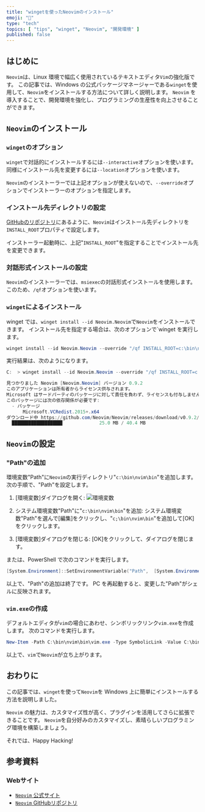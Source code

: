 ```yaml
---
title: "wingetを使ったNeovimのインストール"
emoji: "🍣"
type: "tech"
topics: [ "tips", "winget", "Neovim", "開発環境" ]
published: false
---
```


## はじめに

`Neovim`は、Linux 環境で幅広く使用されているテキストエディタ`Vim`の強化版です。
この記事では、Windows の公式パッケージマネージャーである`winget`を使用して、`Neovim`をインストールする方法について詳しく説明します。
`Neovim` を導入することで、開発環境を強化し、プログラミングの生産性を向上させることができます。

## `Neovim`のインストール

### `winget`のオプション

`winget`で対話的にインストールするには`--interactive`オプションを使います。
同様にインストール先を変更するには`--location`オプションを使います。

`Neovim`のインストーラーでは上記オプションが使えないので、`--override`オプションでインストーラーのオプションを指定します。

### インストール先ディレクトリの設定

[GitHubのリポジトリ](https://github.com/Neovim/Neovim/blob/master/cmake.packaging/WixPatch.xml)にあるように、`Neovim`はインストール先ディレクトリを`INSTALL_ROOT`プロパティで設定します。

インストーラー起動時に、上記"`INSTALL_ROOT`"を指定することでインストール先を変更できます。

### 対話形式インストールの設定

`Neovim`のインストーラーでは、`msiexec`の対話形式インストールを使用します。
このため、`/qf`オプションを使います。

### `winget`によるインストール

winget では、`winget install --id Neovim.Neovim`で`Neovim`をインストールできます。
インストール先を指定する場合は、次のオプションで`winget を実行します。

```powershell
winget install --id Neovim.Neovim --override "/qf INSTALL_ROOT=c:\bin\nvim"
```

実行結果は、次のようになります。

```powershell
C:  > winget install --id Neovim.Neovim --override "/qf INSTALL_ROOT=c:\bin\nvim"

見つかりました Neovim [Neovim.Neovim] バージョン 0.9.2
このアプリケーションは所有者からライセンス供与されます。
Microsoft はサードパーティのパッケージに対して責任を負わず、ライセンスも付与しません。
このパッケージには次の依存関係が必要です:
  - パッケージ
      Microsoft.VCRedist.2015+.x64
ダウンロード中 https://github.com/Neovim/Neovim/releases/download/v0.9.2/nvim-win64.msi
  ██████████████████▌             25.0 MB / 40.4 MB

```

## `Neovim`の設定

### "Path"の追加

環境変数"Path"に`Neovim`の実行ディレクトリ"`c:\bin\nvim\bin`"を追加します。
次の手順で、"Path"を設定します。

1. \[環境変数]ダイアログを開く:
   ![環境変数](https://i.imgur.com/evyEYgP.jpg)

2. システム環境変数"Path"に"`c:\bin\nvim\bin`"を追加:
   システム環境変数"Path"を選んで\[編集]をクリックし、"`c;\bin\nvim\bin`"を追加して\[OK]をクリックします。

3. \[環境変数]ダイアログを閉じる:
   \[OK]をクリックして、ダイアログを閉じます。

または、PowerShell で次のコマンドを実行します。

```powershell
[System.Environment]::SetEnvironmentVariable("Path",  [System.Environment]::GetEnvironmentVariable("Path", "Machine")+";c:\bin\nvim\bin", "Machine")

```

以上で、"Path"の追加は終了です。
PC を再起動すると、変更した"Path"がシェルに反映されます。

### `vim.exe`の作成

デフォルトエディタが`vim`の場合にあわせ、シンボリックリンク`vim.exe`を作成します。
次のコマンドを実行します。

```powershell
New-Item -Path C:\bin\nvim\bin\vim.exe -Type SymbolicLink -Value C:\bin\nvim\bin\nvim.exe

```

以上で、`vim`で`Neovim`が立ち上がります。

## おわりに

この記事では、`winget`を使って`Neovim`を Windows 上に簡単にインストールする方法を説明しました。

`Neovim` の魅力は、カスタマイズ性が高く、プラグインを活用してさらに拡張できることです。
`Neovim`を自分好みのカスタマイズし、素晴らしいプログラミング環境を構築しましょう。

それでは、Happy Hacking!

## 参考資料

### Webサイト

- [`Neovim` 公式サイト](http://neovim.io/)
- [`Neovim` GitHubリポジトリ](https://github.com/neovim/neovim)
